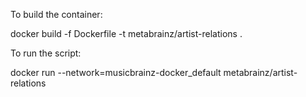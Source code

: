 To build the container:

docker build -f Dockerfile -t metabrainz/artist-relations .

To run the script:

docker run --network=musicbrainz-docker_default metabrainz/artist-relations
